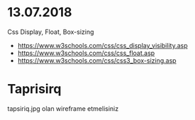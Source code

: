 # 13.07.2018

  Css Display, Float, Box-sizing
  
  - https://www.w3schools.com/css/css_display_visibility.asp
  - https://www.w3schools.com/css/css_float.asp
  - https://www.w3schools.com/css/css3_box-sizing.asp
  
 # Taprisirq 
 tapsiriq.jpg olan wireframe etmelisiniz
